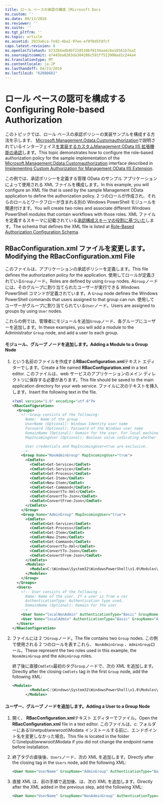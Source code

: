 ```yaml
---
title: ロール ベースの承認の構成 |Microsoft Docs
ms.custom: ''
ms.date: 09/13/2016
ms.reviewer: ''
ms.suite: ''
ms.tgt_pltfrm: ''
ms.topic: article
ms.assetid: 2933a6ca-fe92-4ba2-97ee-ef0f0d5fdfcf
caps.latest.revision: 8
ms.openlocfilehash: b73284adb4bf228510bf8134aa4c6a10561b7ea2
ms.sourcegitcommit: e7445ba8203da304286c591ff513900ad1c244a4
ms.translationtype: MT
ms.contentlocale: ja-JP
ms.lasthandoff: 04/23/2019
ms.locfileid: "62080681"
---
```

# <a name="configuring-role-based-authorization"></a><span data-ttu-id="03aff-102">ロール ベースの認可を構成する</span><span class="sxs-lookup"><span data-stu-id="03aff-102">Configuring Role-based Authorization</span></span>

<span data-ttu-id="03aff-103">このトピックでは、ロール ベースの承認ポリシーの実装サンプルを構成する方法を示します、 [Microsoft.Management.Odata.Customauthorization](/dotnet/api/Microsoft.Management.Odata.CustomAuthorization)で説明されているインターフェイス[を実装するカスタムManagement OData IIS 拡張機能の承認](./implementing-custom-authorization-for-a-management-odata-web-service.md)します。</span><span class="sxs-lookup"><span data-stu-id="03aff-103">This topic demonstrates how to configure the role-based authorization policy for the sample implementation of the [Microsoft.Management.Odata.Customauthorization](/dotnet/api/Microsoft.Management.Odata.CustomAuthorization) interface described in [Implementing Custom Authorization for Management OData IIS Extension](./implementing-custom-authorization-for-a-management-odata-web-service.md).</span></span>

<span data-ttu-id="03aff-104">この例では、承認ポリシーを定義する管理 OData のサンプル アプリケーションによって使用される XML ファイルを構成します。</span><span class="sxs-lookup"><span data-stu-id="03aff-104">In this example, you will configure an XML file that is used by the sample Management OData application to define the authorization policy.</span></span> <span data-ttu-id="03aff-105">2 つのロールが作成され、それらのロールとワークフローが含まれる別の Windows PowerShell モジュールを関連付けます。</span><span class="sxs-lookup"><span data-stu-id="03aff-105">You will create two roles and associate different Windows PowerShell modules that contain workflows with those roles.</span></span> <span data-ttu-id="03aff-106">XML ファイルを定義するスキーマに記載されている[承認構成スキーマの役割に基づいた](./role-based-authorization-configuration-schema.md)します。</span><span class="sxs-lookup"><span data-stu-id="03aff-106">The schema that defines the XML file is listed at [Role-Based Authorization Configuration Schema](./role-based-authorization-configuration-schema.md).</span></span>

## <a name="modifying-the-rbacconfigurationxml-file"></a><span data-ttu-id="03aff-107">RBacConfiguration.xml ファイルを変更します。</span><span class="sxs-lookup"><span data-stu-id="03aff-107">Modifying the RBacConfiguration.xml File</span></span>

<span data-ttu-id="03aff-108">このファイルは、アプリケーションの承認ポリシーを定義します。</span><span class="sxs-lookup"><span data-stu-id="03aff-108">This file defines the authorization policy for the application.</span></span> <span data-ttu-id="03aff-109">使用してロールが定義されている`Group`ノード。</span><span class="sxs-lookup"><span data-stu-id="03aff-109">Roles are defined by using `Group` nodes.</span></span> <span data-ttu-id="03aff-110">A`Group`ノードには、そのグループに割り当てられたユーザーが実行できる Windows PowerShell コマンドが定義されています。</span><span class="sxs-lookup"><span data-stu-id="03aff-110">A `Group` node defines the Windows PowerShell commands that users assigned to that group can run.</span></span> <span data-ttu-id="03aff-111">使用してユーザーがグループに割り当てられている`User`ノード。</span><span class="sxs-lookup"><span data-stu-id="03aff-111">Users are assigned to groups by using `User` nodes.</span></span>

<span data-ttu-id="03aff-112">これらの例では、管理者にモジュールを追加`Group`ノード、各グループにユーザーを追加します。</span><span class="sxs-lookup"><span data-stu-id="03aff-112">In these examples, you will add a module to the Administrator `Group` node, and add a user to each group.</span></span>

#### <a name="adding-a-module-to-a-group-node"></a><span data-ttu-id="03aff-113">モジュール、グループ ノードを追加します。</span><span class="sxs-lookup"><span data-stu-id="03aff-113">Adding a Module to a Group Node</span></span>

1. <span data-ttu-id="03aff-114">という名前のファイルを作成する**RBacConfiguration.xml**テキスト エディターでします。</span><span class="sxs-lookup"><span data-stu-id="03aff-114">Create a file named **RBacConfiguration.xml** in a text editor.</span></span> <span data-ttu-id="03aff-115">このファイルは、web サービスのアプリケーションのメイン ディレクトリに保存する必要があります。</span><span class="sxs-lookup"><span data-stu-id="03aff-115">This file should be saved to the main application directory for your web service.</span></span> <span data-ttu-id="03aff-116">ファイルに次のテキストを挿入します。</span><span class="sxs-lookup"><span data-stu-id="03aff-116">Insert the following text in the file.</span></span>

   ```xml
   <?xml version="1.0" encoding="utf-8"?>
   <RbacConfiguration>
     <Groups>
       <!--Group consists of the following:
         Name:  Name of the group
         UserName (Optional): Windows Identity user name
         Password (Optional): Password of the Windows user name
         DomainName (Optional): Domain for the user. For local machine account either do not include them or give the machine name. Do not give empty string
         MapIncomingUser (Optional): Boolean value indicating whether to execute cmdlet in the context of network client.

         User credentials and MapIncomingUser=true are exclusive.
       -->
       <Group Name="NonAdminGroup" MapIncomingUser="true">
         <Cmdlets>
           <Cmdlet>Get-Service</Cmdlet>
           <Cmdlet>Set-Service</Cmdlet>
           <Cmdlet>Get-Process</Cmdlet>
           <Cmdlet>Get-Item</Cmdlet>
           <Cmdlet>New-Item</Cmdlet>
           <Cmdlet>Get-Command</Cmdlet>
           <Cmdlet>ConvertTo-Xml</Cmdlet>
           <Cmdlet>ConvertTo-Json</Cmdlet>
           <Cmdlet>ConvertFrom-Json</Cmdlet>
         </Cmdlets>
       </Group>
       <Group Name="AdminGroup" MapIncomingUser="true">
         <Cmdlets>
           <Cmdlet>Get-Service</Cmdlet>
           <Cmdlet>Get-Process</Cmdlet>
           <Cmdlet>Get-Item</Cmdlet>
           <Cmdlet>New-Item</Cmdlet>
           <Cmdlet>Get-Command</Cmdlet>
           <Cmdlet>ConvertTo-Xml</Cmdlet>
           <Cmdlet>ConvertTo-Json</Cmdlet>
           <Cmdlet>ConvertFrom-Json</Cmdlet>
         </Cmdlets>
         <Modules>
           <Module>C:\Windows\System32\WindowsPowerShell\v1.0\Modules\ServerManager\ServerManager.psd1</Module>
         </Modules>
       </Group>
     </Groups>
     <Users>
       <!-- User consists of the following :
         Name: Name of the user. If a user is from a cer
         AuthenticationType: Authentication type used.
         DomainName (Optional): Domain for the user
       -->
       <User Name="localNonAdmin" AuthenticationType="Basic" GroupName="NonAdminGroup" />
       <User Name="localAdmin" AuthenticationType="Basic" GroupName="AdminGroup" />
     </Users>
   </RbacConfiguration>
   ```

2. <span data-ttu-id="03aff-117">ファイルには 2 つ`Group`ノード。</span><span class="sxs-lookup"><span data-stu-id="03aff-117">The file contains two `Group` nodes.</span></span> <span data-ttu-id="03aff-118">この例で使用される 2 つのロールを表すこれら、 `NonAdminGroup` 、`AdminGroup`ロール。</span><span class="sxs-lookup"><span data-stu-id="03aff-118">These represent the two roles used in this example, the `NonAdminGroup` and the `AdminGroup` roles.</span></span>

   <span data-ttu-id="03aff-119">終了後に直接`Cmdlets`最初のタグ`Group`ノードで、次の XML を追加します。</span><span class="sxs-lookup"><span data-stu-id="03aff-119">Directly after the closing `Cmdlets` tag in the first `Group` node, add the following XML:</span></span>

   ```xml
   <Modules>
           <Module>C:\Windows\System32\WindowsPowerShell\v1.0\Modules\ServerManager\ServerManager.psd1</Module>
         </Modules>
   ```

#### <a name="adding-a-user-to-a-group-node"></a><span data-ttu-id="03aff-120">ユーザー、グループ ノードを追加します。</span><span class="sxs-lookup"><span data-stu-id="03aff-120">Adding a User to a Group Node</span></span>

1. <span data-ttu-id="03aff-121">開く、 **RBacConfiguration.xml**テキスト エディターでファイル。</span><span class="sxs-lookup"><span data-stu-id="03aff-121">Open the **RBacConfiguration.xml** file in a text editor.</span></span> <span data-ttu-id="03aff-122">このファイルは、c: フォルダーにある\\\inetpub\wwwroot\Modata インストールする前に、エンドポイント名を変更しなかった場合。</span><span class="sxs-lookup"><span data-stu-id="03aff-122">This file is located in the folder C:\\\inetpub\wwwroot\Modata  if you did not change the endpoint name before installation.</span></span>

2. <span data-ttu-id="03aff-123">終了タグの直後後、`Users`ノード、次の XML を追加します。</span><span class="sxs-lookup"><span data-stu-id="03aff-123">Directly after the closing tag in the `Users` node, add the following XML:</span></span>

   ```xml
   <User Name="UserName" GroupName="AdminGroup" AuthenticationType="Basic" DomainName="DomainName"/>
   ```

3. <span data-ttu-id="03aff-124">直接 XML は、前の手順で追加後、は、次の XML を追加します。</span><span class="sxs-lookup"><span data-stu-id="03aff-124">Directly after the XML added in the previous step, add the following XML:</span></span>

   ```xml
   <User Name="UserName" GroupName="NonAdminGroup" AuthenticationType="Basic" DomainName="DomainName"/>
   ```